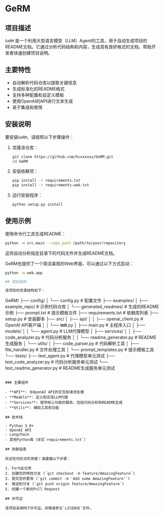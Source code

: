 # GeRM

## 项目描述

`GeRM` 是一个利用大型语言模型（LLM）Agent的工具，用于自动生成项目的README文档。它通过分析代码结构和内容，生成具有良好格式的文档，帮助开发者快速创建项目说明。

## 主要特性

- 自动解析代码仓库以提取关键信息
- 生成标准化的README格式
- 支持多种配置和自定义模板
- 使用OpenAI的API进行文本生成
- 易于集成和使用

## 安装说明

要安装`GeRM`，请按照以下步骤操作：

1. 克隆该仓库：

   ```bash
   git clone https://github.com/hcxxxxxx/GeRM.git
   cd GeRM
   ```

2. 安装依赖项：

   ```bash
   pip install -r requirements.txt
   pip install -r requirements-web.txt
   ```

3. 运行安装程序：

   ```bash
   python setup.py install
   ```

## 使用示例

使用命令行工具生成README：

```bash
python -m src.main --repo_path /path/to/your/repository
```

这将自动分析指定目录下的代码文件并生成README文档。

GeRM也提供了一个简洁美观的Web界面，可以通过以下方式启动：

```bash
python -m web.app

## 项目架构

该项目的目录结构如下：

```
GeRM/
├── config/
│   └── config.py            # 配置文件
├── examples/
│   ├── example_repo/        # 示例代码仓库
│   └── generated_readmes/   # 生成的README示例
├── prompt.txt               # 提示模板文件
├── requirements.txt         # 依赖库列表
├── setup.py                 # 安装脚本
├── src/
│   ├── api/
│   │   ├── openai_client.py # OpenAI API客户端
│   │   └── __init__.py
│   ├── main.py              # 主程序入口
│   ├── models/
│   │   └── agent.py         # LLM代理模型
│   ├── services/
│   │   ├── code_analyzer.py # 代码分析服务
│   │   └── readme_generator.py # README生成服务
│   └── utils/
│       ├── code_parser.py    # 代码解析工具
│       ├── file_handler.py    # 文件处理工具
│       └── prompt_templates.py # 提示模板工具
└── tests/
    ├── test_agent.py         # 代理模型单元测试
    ├── test_code_analyzer.py # 代码分析服务单元测试
    └── test_readme_generator.py # README生成服务单元测试
```

### 主要组件

- **API**: 与OpenAI API的交互和请求处理
- **Models**: 定义和实现LLM代理
- **Services**: 提供核心功能的服务，包括代码分析和README生成
- **Utils**: 辅助工具和功能

## 技术栈

- Python 3.8+
- OpenAI API
- Langchain
- 其他Python库（详见`requirements.txt`）

## 贡献指南

欢迎任何形式的贡献！请遵循以下步骤：

1. Fork此仓库
2. 创建您的特性分支 (`git checkout -b feature/AmazingFeature`)
3. 提交您的更改 (`git commit -m 'Add some AmazingFeature'`)
4. 推送到分支 (`git push origin feature/AmazingFeature`)
5. 创建一个新的Pull Request

## 许可证

该项目采用MIT许可证。详情请参见`LICENSE`文件。
```
